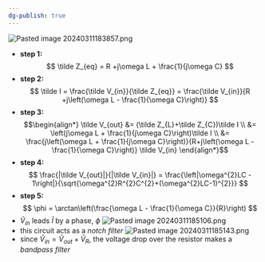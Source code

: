 ```yaml
---
dg-publish: true
---
```

![Pasted image 20240311183857.png](/img/user/pics/Pasted%20image%2020240311183857.png)
- **step 1:**
$$
\tilde Z_{eq} = R +j\omega L + \frac{1}{j\omega C}
$$
- **step 2:**
$$
\tilde I = \frac{\tilde V_{in}}{\tilde Z_{eq}} = \frac{\tilde V_{in}}{R +j\left(\omega L - \frac{1}{\omega C}\right)}
$$
- **step 3:**
$$\begin{align*}
	\tilde V_{out} &= (\tilde Z_{L}+\tilde Z_{C})\tilde I \\
	&= \left(j\omega L + \frac{1}{j\omega C}\right)\tilde I \\
	&= \frac{j\left(\omega L + \frac{1}{j\omega C}\right)}{R+j\left(\omega L - \frac{1}{\omega C}\right)} \tilde V_{in}
\end{align*}$$
- **step 4:**
$$
\frac{|\tilde V_{out}|}{|\tilde V_{in}|} = \frac{\left|\omega^{2}LC - 1\right|}{\sqrt{\omega^{2}R^{2}C^{2}+(\omega^{2}LC-1)^{2}}}
$$
- **step 5:**
$$
\phi = \arctan\left(\frac{\omega L - \frac{1}{\omega C}}{R}\right)
$$
- $\tilde V_{in}$ leads $\tilde I$ by a phase, $\phi$
![Pasted image 20240311185106.png](/img/user/pics/Pasted%20image%2020240311185106.png)
- this circuit acts as a *notch filter*
![Pasted image 20240311185143.png](/img/user/pics/Pasted%20image%2020240311185143.png)
- since $\tilde V_{in}= \tilde V_{out}+ \tilde V_{R}$, the voltage drop over the resistor makes a *bandpass filter*
